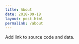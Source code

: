 ```yaml
---
title: About
date: 2018-09-18
layout: post.html
permalink: /about
---
```


Add link to source code and data.